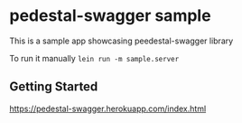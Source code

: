 # pedestal-swagger sample

This is a sample app showcasing peedestal-swagger library

To run it manually `lein run -m sample.server`

## Getting Started

https://pedestal-swagger.herokuapp.com/index.html
